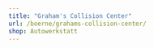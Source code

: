 ```yaml
---
title: "Graham's Collision Center"
url: /boerne/grahams-collision-center/
shop: Autowerkstatt
---
```

